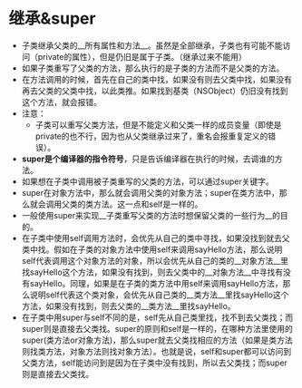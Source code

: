 # 继承&super

- 子类继承父类的__所有属性和方法__。虽然是全部继承，子类也有可能不能访问（private的属性），但是仍旧是属于子类。（继承过来不能用）
- 如果子类重写了父类的方法，那么执行的是子类的方法而不是父类的方法。
- 在方法调用的时候，首先在自己的类中找，如果没有则去父类中找，如果没有再去父类的父类中找，以此类推。如果找到基类（NSObject）仍旧没有找到这个方法，就会报错。
- 注意：
  - 子类可以重写父类方法，但是不能定义和父类一样的成员变量（即使是private的也不行，因为也从父类继承过来了，重名会报重复定义的错误）。
- __super是个编译器的指令符号__，只是告诉编译器在执行的时候，去调谁的方法。
- 如果想在子类中调用被子类重写的父类的方法，可以通过super关键字。
- super在对象方法中，那么就会调用父类的对象方法；super在类方法中，那么就会调用父类的类方法。这一点和self是一样的。
- 一般使用super来实现__子类重写父类的方法时想保留父类的一些行为__的目的。
- 在子类中使用self调用方法时，会优先从自己的类中寻找，如果没找到就去父类中找。假如在子类的对象方法中使用self来调用sayHello方法，那么说明self代表调用这个对象方法的对象，所以会优先从自己的类的__对象方法__里找sayHello这个方法，如果没有找到，则去父类中的__对象方法__中寻找有没有sayHello。同理，如果是在子类的类方法中用self来调用sayHello方法，那么说明self代表这个类对象，会优先从自己类的__类方法__里找sayHello这个方法，如果没有找到，则去父类的__类方法__里找sayHello。
- 在子类中用super与self不同的是，self先从自己类里找，找不到去父类找；而super则是直接去父类找。super的原则和self是一样的，在哪种方法里使用的super(类方法or对象方法)，那么super就去父类找相应的方法（如果是类方法则找类方法，对象方法则找对象方法）。也就是说，self和super都可以访问到父类方法，self能访问到是因为在子类中没有找到，所以去父类找；而super则是直接去父类找。